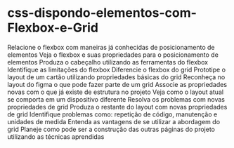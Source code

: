 # css-dispondo-elementos-com-Flexbox-e-Grid
Relacione o flexbox com maneiras já conhecidas de posicionamento de elementos Veja o flexbox e suas propriedades para o posicionamento de elementos Produza o cabeçalho utilizando as ferramentas do flexbox Identifique as limitações do flexbox Diferencie o flexbox do grid Prototipe o layout de um cartão utilizando propriedades básicas do grid Reconheça no layout do figma o que pode fazer parte de um grid Associe as propriedades novas com o que já existe de estrutura no projeto Veja como o layout atual se comporta em um dispositivo diferente Resolva os problemas com novas propriedades de grid Produza o restante do layout com novas propriedades de grid Identifique problemas como: repetição de código, manutenção e unidades de medida Entenda as vantagens de se utilizar a abordagem do grid Planeje como pode ser a construção das outras páginas do projeto utilizando as técnicas aprendidas
